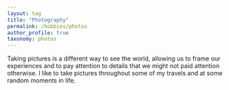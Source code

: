 ```yaml
---
layout: tag
title: "Photography"
permalink: /hobbies/photos
author_profile: true
taxonomy: photos
---
```


Taking pictures is a different way to see the world, allowing us to frame our experiences and to pay attention to details that we might not paid attention otherwise.
I like to take pictures throughout some of my travels and at some random moments in life.
